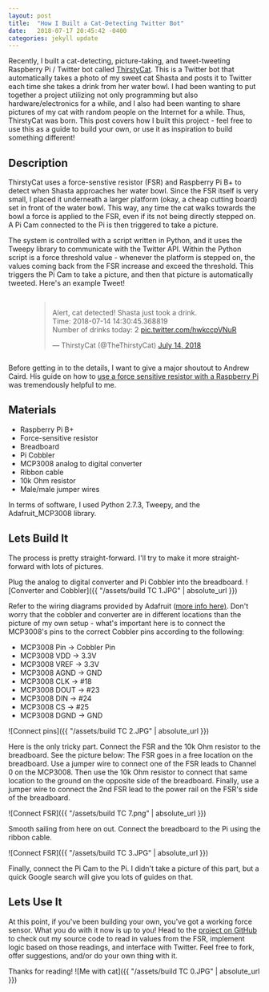 ```yaml
---
layout: post
title:  "How I Built a Cat-Detecting Twitter Bot"
date:   2018-07-17 20:45:42 -0400
categories: jekyll update
---
```


Recently, I built a cat-detecting, picture-taking, and tweet-tweeting Raspberry Pi / Twitter bot called [ThirstyCat][thirsty-cat]. This is a Twitter bot that automatically takes a photo of my sweet cat Shasta and posts it to Twitter each time she takes a drink from her water bowl. I had been wanting to put together a project utilizing not only programming but also hardware/electronics for a while, and I also had been wanting to share pictures of my cat with random people on the Internet for a while. Thus, ThirstyCat was born. This post covers how I built this project - feel free to use this as a guide to build your own, or use it as inspiration to build something different!

## Description
ThirstyCat uses a force-senstive resistor (FSR) and Raspberry Pi B+ to detect when Shasta approaches her water bowl. Since the FSR itself is very small, I placed it underneath a larger platform (okay, a cheap cutting board) set in front of the water bowl. This way, any time the cat walks towards the bowl a force is applied to the FSR, even if its not being directly stepped on. A Pi Cam connected to the Pi is then triggered to take a picture.

The system is controlled with a script written in Python, and it uses the Tweepy library to communicate with the Twitter API. Within the Python script is a force threshold value - whenever the platform is stepped on, the values coming back from the FSR increase and exceed the threshold. This triggers the Pi Cam to take a picture, and then that picture is automatically tweeted. Here's an example Tweet!

<div style = "display:flex; justify-content:center;">
<blockquote class="twitter-tweet" data-lang="en"><p lang="en" dir="ltr">Alert, cat detected! Shasta just took a drink.<br>Time:  2018-07-14 14:30:45.368819<br>Number of drinks today:  2 <a href="https://t.co/hwkccpVNuR">pic.twitter.com/hwkccpVNuR</a></p>&mdash; ThirstyCat (@TheThirstyCat) <a href="https://twitter.com/TheThirstyCat/status/1018201202738257920?ref_src=twsrc%5Etfw">July 14, 2018</a></blockquote>
<script async src="https://platform.twitter.com/widgets.js" charset="utf-8"></script>
</div>

Before getting in to the details, I want to give a major shoutout to Andrew Caird. His guide on how to [use a force sensitive resistor with a Raspberry Pi][fsr-guide] was tremendously helpful to me.

## Materials
* Raspberry Pi B+
* Force-sensitive resistor
* Breadboard
* Pi Cobbler
* MCP3008 analog to digital converter
* Ribbon cable
* 10k Ohm resistor
* Male/male jumper wires

In terms of software, I used Python 2.7.3, Tweepy, and the Adafruit_MCP3008 library. 

## Lets Build It
The process is pretty straight-forward. I'll try to make it more straight-forward with lots of pictures.

Plug the analog to digital converter and Pi Cobbler into the breadboard.
![Converter and Cobbler]({{ "/assets/build TC 1.JPG" | absolute_url }})

Refer to the wiring diagrams provided by Adafruit ([more info here)][adafruit-page]. Don't worry that the cobbler and converter are in different locations than the picture of my own setup - what's important here is to connect the MCP3008's pins to the correct Cobbler pins according to the following:
* MCP3008 Pin -> Cobbler Pin
* MCP3008 VDD -> 3.3V 
* MCP3008 VREF -> 3.3V 
* MCP3008 AGND -> GND 
* MCP3008 CLK -> #18 
* MCP3008 DOUT -> #23 
* MCP3008 DIN -> #24 
* MCP3008 CS -> #25 
* MCP3008 DGND -> GND 

![Connect pins]({{ "/assets/build TC 2.JPG" | absolute_url }})

Here is the only tricky part. Connect the FSR and the 10k Ohm resistor to the breadboard. See the picture below:  The FSR goes in a free location on the breadboard. Use a jumper wire to connect one of the FSR leads to Channel 0 on the MCP3008. Then use the 10k Ohm resistor to connect that same location to the ground on the opposite side of the breadboard. Finally, use a jumper wire to connect the 2nd FSR lead to the power rail on the FSR's side of the breadboard.

![Connect FSR]({{ "/assets/build TC 7.png" | absolute_url }})

Smooth sailing from here on out. Connect the breadboard to the Pi using the ribbon cable. 

![Connect FSR]({{ "/assets/build TC 3.JPG" | absolute_url }})

Finally, connect the Pi Cam to the Pi. I didn't take a picture of this part, but a quick Google search will give you lots of guides on that.


## Lets Use It
At this point, if you've been building your own, you've got a working force sensor. What you do with it now is up to you! Head to the [project on GitHub][github-page] to check out my source code to read in values from the FSR, implement logic based on those readings, and interface with Twitter. Feel free to fork, offer suggestions, and/or do your own thing with it. 

Thanks for reading!
![Me with cat]({{ "/assets/build TC 0.JPG" | absolute_url }})

[thirsty-cat]: https://twitter.com/TheThirstyCat
[fsr-guide]: https://acaird.github.io/computers/2015/01/07/raspberry-pi-fsr
[adafruit-page]: https://learn.adafruit.com/reading-a-analog-in-and-controlling-audio-volume-with-the-raspberry-pi/connecting-the-cobbler-to-a-mcp3008
[github-page]: https://github.com/timothy-johnston/ThirstyCat/blob/master/scratchinCat.py
